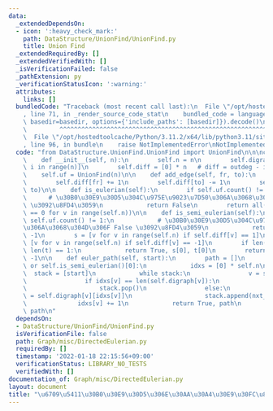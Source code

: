 ```yaml
---
data:
  _extendedDependsOn:
  - icon: ':heavy_check_mark:'
    path: DataStructure/UnionFind/UnionFind.py
    title: Union Find
  _extendedRequiredBy: []
  _extendedVerifiedWith: []
  _isVerificationFailed: false
  _pathExtension: py
  _verificationStatusIcon: ':warning:'
  attributes:
    links: []
  bundledCode: "Traceback (most recent call last):\n  File \"/opt/hostedtoolcache/Python/3.11.2/x64/lib/python3.11/site-packages/onlinejudge_verify/documentation/build.py\"\
    , line 71, in _render_source_code_stat\n    bundled_code = language.bundle(stat.path,\
    \ basedir=basedir, options={'include_paths': [basedir]}).decode()\n          \
    \         ^^^^^^^^^^^^^^^^^^^^^^^^^^^^^^^^^^^^^^^^^^^^^^^^^^^^^^^^^^^^^^^^^^^^^^^^^^^^^^^^^\n\
    \  File \"/opt/hostedtoolcache/Python/3.11.2/x64/lib/python3.11/site-packages/onlinejudge_verify/languages/python.py\"\
    , line 96, in bundle\n    raise NotImplementedError\nNotImplementedError\n"
  code: "from DataStructure.UnionFind.UnionFind import UnionFind\n\n\nclass DirectedEulerian:\n\
    \    def __init__(self, n):\n        self.n = n\n        self.digraph = [[] for\
    \ i in range(n)]\n        self.diff = [0] * n   # diff = outdeg - indeg\n    \
    \    self.uf = UnionFind(n)\n\n    def add_edge(self, fr, to):\n        self.digraph[fr].append(to)\n\
    \        self.diff[fr] += 1\n        self.diff[to] -= 1\n        self.uf.merge(fr,\
    \ to)\n\n    def is_eulerian(self):\n        if self.uf.count() != 1:\n      \
    \      # \u30B0\u30E9\u30D5\u304C\u975E\u9023\u7D50\u306A\u3068\u304D\u306F False\
    \ \u3092\u8FD4\u3059\n            return False\n        return all(self.diff[v]\
    \ == 0 for v in range(self.n))\n\n    def is_semi_eulerian(self):\n        if\
    \ self.uf.count() != 1:\n            # \u30B0\u30E9\u30D5\u304C\u975E\u9023\u7D50\
    \u306A\u3068\u304D\u306F False \u3092\u8FD4\u3059\n            return False, -1,\
    \ -1\n        s = [v for v in range(self.n) if self.diff[v] == 1]\n        t =\
    \ [v for v in range(self.n) if self.diff[v] == -1]\n        if len(s) == 1 and\
    \ len(t) == 1:\n            return True, s[0], t[0]\n        return False, -1,\
    \ -1\n\n    def euler_path(self, start):\n        path = []\n        if self.is_eulerian()\
    \ or self.is_semi_eulerian()[0]:\n            idxs = [0] * self.n\n          \
    \  stack = [start]\n            while stack:\n                v = stack[-1]\n\
    \                if idxs[v] == len(self.digraph[v]):\n                    path.append(v)\n\
    \                    stack.pop()\n                else:\n                    nxt_v\
    \ = self.digraph[v][idxs[v]]\n                    stack.append(nxt_v)\n      \
    \              idxs[v] += 1\n            return True, path\n        return False,\
    \ path\n"
  dependsOn:
  - DataStructure/UnionFind/UnionFind.py
  isVerificationFile: false
  path: Graph/misc/DirectedEulerian.py
  requiredBy: []
  timestamp: '2022-01-18 22:15:56+09:00'
  verificationStatus: LIBRARY_NO_TESTS
  verifiedWith: []
documentation_of: Graph/misc/DirectedEulerian.py
layout: document
title: "\u6709\u5411\u30B0\u30E9\u30D5\u306E\u30AA\u30A4\u30E9\u30FC\u8DEF"
---
```

